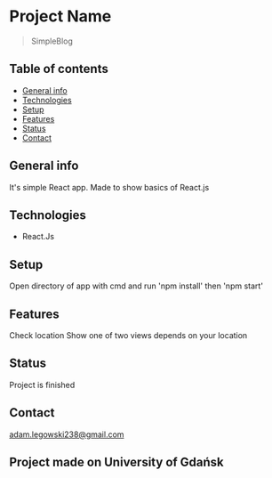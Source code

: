 # Project Name
> SimpleBlog

## Table of contents
* [General info](#general-info)
* [Technologies](#technologies)
* [Setup](#setup)
* [Features](#features)
* [Status](#status)
* [Contact](#contact)

## General info
It's simple React app. Made to show basics of React.js

## Technologies
* React.Js

## Setup
Open directory of app with cmd and run 'npm install' then 'npm start'

## Features
Check location
Show one of two views depends on your location

## Status
Project is finished

## Contact
adam.legowski238@gmail.com


## Project made on University of Gdańsk
